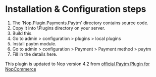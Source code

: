 # Installation & Configuration steps
1. The 'Nop.Plugin.Payments.Paytm' directory contains source code.
2. Copy it into \Plugins directory on your server.
3. Build this.
4. Go to admin > configuration > plugins > local plugins
5. Install paytm module.
6. Go to admin > configuration > Payment > Payment method > paytm
7. Fill in the details here.

This plugin is updated  to Nop version 4.2 from [official Paytm Plugin for NopCommerce](https://github.com/Paytm-Payments/Paytm-NopCommerce)
